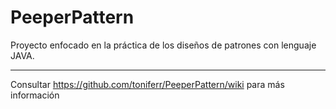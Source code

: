# PeeperPattern

Proyecto enfocado en la práctica de los diseños de patrones con lenguaje JAVA.
 	
---------------------------------------------------------------------------------
 	
Consultar https://github.com/toniferr/PeeperPattern/wiki para más información